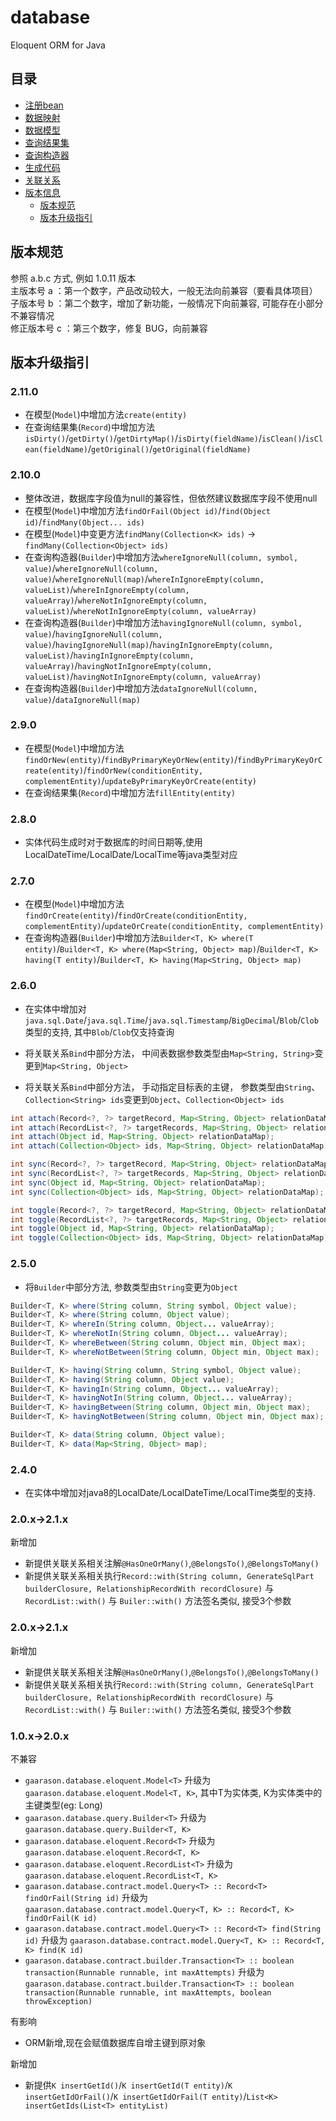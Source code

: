 # database
Eloquent ORM for Java
## 目录
* [注册bean](/document/bean.md)
* [数据映射](/document/mapping.md)
* [数据模型](/document/model.md)
* [查询结果集](/document/record.md)
* [查询构造器](/document/query.md)
* [生成代码](/document/generate.md)
* [关联关系](/document/relationship.md)
* [版本信息](/document/version.md)
    * [版本规范](#版本规范)
    * [版本升级指引](#版本升级指引)
## 版本规范
参照 a.b.c 方式, 例如 1.0.11 版本  
主版本号 a ：第一个数字，产品改动较大，一般无法向前兼容（要看具体项目）  
子版本号 b ：第二个数字，增加了新功能，一般情况下向前兼容, 可能存在小部分不兼容情况   
修正版本号 c ：第三个数字，修复 BUG，向前兼容

## 版本升级指引

### 2.11.0

- 在模型(`Model`)中增加方法`create(entity)`
- 在查询结果集(`Record`)中增加方法`isDirty()`/`getDirty()`/`getDirtyMap()`/`isDirty(fieldName)`/`isClean()`/`isClean(fieldName)`/`getOriginal()`/`getOriginal(fieldName)`

### 2.10.0

- 整体改进，数据库字段值为null的兼容性，但依然建议数据库字段不使用null
- 在模型(`Model`)中增加方法`findOrFail(Object id)`/`find(Object id)`/`findMany(Object... ids)`
- 在模型(`Model`)中变更方法`findMany(Collection<K> ids)` -> `findMany(Collection<Object> ids)`
- 在查询构造器(`Builder`)中增加方法`whereIgnoreNull(column, symbol, value)`/`whereIgnoreNull(column, value)`/`whereIgnoreNull(map)`/`whereInIgnoreEmpty(column, valueList)`/`whereInIgnoreEmpty(column, valueArray)`/`whereNotInIgnoreEmpty(column, valueList)`/`whereNotInIgnoreEmpty(column, valueArray)`
- 在查询构造器(`Builder`)中增加方法`havingIgnoreNull(column, symbol, value)`/`havingIgnoreNull(column, value)`/`havingIgnoreNull(map)`/`havingInIgnoreEmpty(column, valueList)`/`havingInIgnoreEmpty(column, valueArray)`/`havingNotInIgnoreEmpty(column, valueList)`/`havingNotInIgnoreEmpty(column, valueArray)`
- 在查询构造器(`Builder`)中增加方法`dataIgnoreNull(column, value)`/`dataIgnoreNull(map)`


### 2.9.0

- 在模型(`Model`)中增加方法`findOrNew(entity)`/`findByPrimaryKeyOrNew(entity)`/`findByPrimaryKeyOrCreate(entity)`/`findOrNew(conditionEntity, complementEntity)`/`updateByPrimaryKeyOrCreate(entity)`
- 在查询结果集(`Record`)中增加方法`fillEntity(entity)`

### 2.8.0

- 实体代码生成时对于数据库的时间日期等,使用LocalDateTime/LocalDate/LocalTime等java类型对应

### 2.7.0

- 在模型(`Model`)中增加方法`findOrCreate(entity)`/`findOrCreate(conditionEntity, complementEntity)`/`updateOrCreate(conditionEntity, complementEntity)`
- 在查询构造器(`Builder`)中增加方法`Builder<T, K> where(T entity)`/`Builder<T, K> where(Map<String, Object> map)`/`Builder<T, K> having(T entity)`/`Builder<T, K> having(Map<String, Object> map)`

### 2.6.0

- 在实体中增加对`java.sql.Date`/`java.sql.Time`/`java.sql.Timestamp`/`BigDecimal`/`Blob`/`Clob`类型的支持, 其中`Blob`/`Clob`仅支持查询

- 将关联关系`Bind`中部分方法， 中间表数据参数类型由`Map<String, String>`变更到`Map<String, Object>`
- 将关联关系`Bind`中部分方法， 手动指定目标表的主键， 参数类型由`String`、`Collection<String> ids`变更到`Object`、`Collection<Object> ids`

```java
int attach(Record<?, ?> targetRecord, Map<String, Object> relationDataMap);
int attach(RecordList<?, ?> targetRecords, Map<String, Object> relationDataMap);
int attach(Object id, Map<String, Object> relationDataMap);
int attach(Collection<Object> ids, Map<String, Object> relationDataMap);

int sync(Record<?, ?> targetRecord, Map<String, Object> relationDataMap);
int sync(RecordList<?, ?> targetRecords, Map<String, Object> relationDataMap);
int sync(Object id, Map<String, Object> relationDataMap);
int sync(Collection<Object> ids, Map<String, Object> relationDataMap);

int toggle(Record<?, ?> targetRecord, Map<String, Object> relationDataMap);
int toggle(RecordList<?, ?> targetRecords, Map<String, Object> relationDataMap);
int toggle(Object id, Map<String, Object> relationDataMap);
int toggle(Collection<Object> ids, Map<String, Object> relationDataMap);
```

### 2.5.0

- 将`Builder`中部分方法, 参数类型由`String`变更为`Object`
```java
Builder<T, K> where(String column, String symbol, Object value);
Builder<T, K> where(String column, Object value);
Builder<T, K> whereIn(String column, Object... valueArray);
Builder<T, K> whereNotIn(String column, Object... valueArray);
Builder<T, K> whereBetween(String column, Object min, Object max);
Builder<T, K> whereNotBetween(String column, Object min, Object max);

Builder<T, K> having(String column, String symbol, Object value);
Builder<T, K> having(String column, Object value);
Builder<T, K> havingIn(String column, Object... valueArray);
Builder<T, K> havingNotIn(String column, Object... valueArray);
Builder<T, K> havingBetween(String column, Object min, Object max);
Builder<T, K> havingNotBetween(String column, Object min, Object max);

Builder<T, K> data(String column, Object value);
Builder<T, K> data(Map<String, Object> map);
```

### 2.4.0
- 在实体中增加对java8的LocalDate/LocalDateTime/LocalTime类型的支持.


### 2.0.x->2.1.x

新增加
- 新提供关联关系相关注解`@HasOneOrMany()`,`@BelongsTo()`,`@BelongsToMany()`
- 新提供关联关系相关执行`Record::with(String column, GenerateSqlPart builderClosure, RelationshipRecordWith recordClosure)` 与 `RecordList::with()` 与 `Builer::with()` 方法签名类似, 接受3个参数

### 2.0.x->2.1.x

新增加
- 新提供关联关系相关注解`@HasOneOrMany()`,`@BelongsTo()`,`@BelongsToMany()`
- 新提供关联关系相关执行`Record::with(String column, GenerateSqlPart builderClosure, RelationshipRecordWith recordClosure)` 与 `RecordList::with()` 与 `Builer::with()` 方法签名类似, 接受3个参数


### 1.0.x->2.0.x
不兼容
- `gaarason.database.eloquent.Model<T>` 升级为 `gaarason.database.eloquent.Model<T, K>`, 
其中T为实体类, K为实体类中的主键类型(eg: Long)
- `gaarason.database.query.Builder<T>` 升级为 `gaarason.database.query.Builder<T, K>`
- `gaarason.database.eloquent.Record<T>` 升级为 `gaarason.database.eloquent.Record<T, K>`
- `gaarason.database.eloquent.RecordList<T>` 升级为 `gaarason.database.eloquent.RecordList<T, K>`
- `gaarason.database.contract.model.Query<T> :: Record<T> findOrFail(String id)` 升级为 `gaarason.database.contract.model.Query<T, K> :: Record<T, K> findOrFail(K id)`
- `gaarason.database.contract.model.Query<T> :: Record<T> find(String id)` 升级为 `gaarason.database.contract.model.Query<T, K> :: Record<T, K> find(K id)`
- `gaarason.database.contract.builder.Transaction<T> :: boolean transaction(Runnable runnable, int maxAttempts)`  升级为 `gaarason.database.contract.builder.Transaction<T> :: boolean transaction(Runnable runnable, int maxAttempts, boolean throwException)`

有影响
- ORM新增,现在会赋值数据库自增主键到原对象

新增加
- 新提供`K insertGetId()`/`K insertGetId(T entity)`/`K insertGetIdOrFail()`/`K insertGetIdOrFail(T entity)`/`List<K> insertGetIds(List<T> entityList)`
